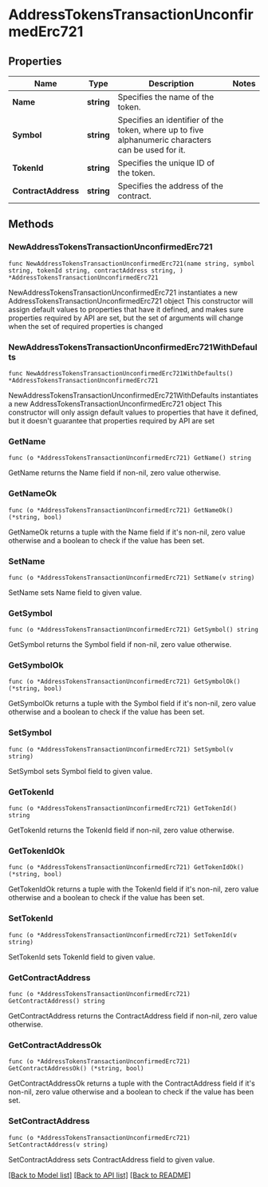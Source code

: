 # AddressTokensTransactionUnconfirmedErc721

## Properties

Name | Type | Description | Notes
------------ | ------------- | ------------- | -------------
**Name** | **string** | Specifies the name of the token. | 
**Symbol** | **string** | Specifies an identifier of the token, where up to five alphanumeric characters can be used for it. | 
**TokenId** | **string** | Specifies the unique ID of the token. | 
**ContractAddress** | **string** | Specifies the address of the contract. | 

## Methods

### NewAddressTokensTransactionUnconfirmedErc721

`func NewAddressTokensTransactionUnconfirmedErc721(name string, symbol string, tokenId string, contractAddress string, ) *AddressTokensTransactionUnconfirmedErc721`

NewAddressTokensTransactionUnconfirmedErc721 instantiates a new AddressTokensTransactionUnconfirmedErc721 object
This constructor will assign default values to properties that have it defined,
and makes sure properties required by API are set, but the set of arguments
will change when the set of required properties is changed

### NewAddressTokensTransactionUnconfirmedErc721WithDefaults

`func NewAddressTokensTransactionUnconfirmedErc721WithDefaults() *AddressTokensTransactionUnconfirmedErc721`

NewAddressTokensTransactionUnconfirmedErc721WithDefaults instantiates a new AddressTokensTransactionUnconfirmedErc721 object
This constructor will only assign default values to properties that have it defined,
but it doesn't guarantee that properties required by API are set

### GetName

`func (o *AddressTokensTransactionUnconfirmedErc721) GetName() string`

GetName returns the Name field if non-nil, zero value otherwise.

### GetNameOk

`func (o *AddressTokensTransactionUnconfirmedErc721) GetNameOk() (*string, bool)`

GetNameOk returns a tuple with the Name field if it's non-nil, zero value otherwise
and a boolean to check if the value has been set.

### SetName

`func (o *AddressTokensTransactionUnconfirmedErc721) SetName(v string)`

SetName sets Name field to given value.


### GetSymbol

`func (o *AddressTokensTransactionUnconfirmedErc721) GetSymbol() string`

GetSymbol returns the Symbol field if non-nil, zero value otherwise.

### GetSymbolOk

`func (o *AddressTokensTransactionUnconfirmedErc721) GetSymbolOk() (*string, bool)`

GetSymbolOk returns a tuple with the Symbol field if it's non-nil, zero value otherwise
and a boolean to check if the value has been set.

### SetSymbol

`func (o *AddressTokensTransactionUnconfirmedErc721) SetSymbol(v string)`

SetSymbol sets Symbol field to given value.


### GetTokenId

`func (o *AddressTokensTransactionUnconfirmedErc721) GetTokenId() string`

GetTokenId returns the TokenId field if non-nil, zero value otherwise.

### GetTokenIdOk

`func (o *AddressTokensTransactionUnconfirmedErc721) GetTokenIdOk() (*string, bool)`

GetTokenIdOk returns a tuple with the TokenId field if it's non-nil, zero value otherwise
and a boolean to check if the value has been set.

### SetTokenId

`func (o *AddressTokensTransactionUnconfirmedErc721) SetTokenId(v string)`

SetTokenId sets TokenId field to given value.


### GetContractAddress

`func (o *AddressTokensTransactionUnconfirmedErc721) GetContractAddress() string`

GetContractAddress returns the ContractAddress field if non-nil, zero value otherwise.

### GetContractAddressOk

`func (o *AddressTokensTransactionUnconfirmedErc721) GetContractAddressOk() (*string, bool)`

GetContractAddressOk returns a tuple with the ContractAddress field if it's non-nil, zero value otherwise
and a boolean to check if the value has been set.

### SetContractAddress

`func (o *AddressTokensTransactionUnconfirmedErc721) SetContractAddress(v string)`

SetContractAddress sets ContractAddress field to given value.



[[Back to Model list]](../README.md#documentation-for-models) [[Back to API list]](../README.md#documentation-for-api-endpoints) [[Back to README]](../README.md)


